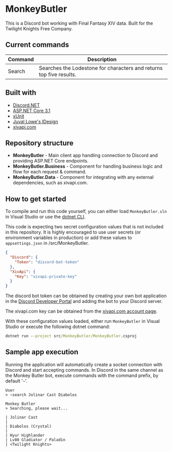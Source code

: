 # MonkeyButler

This is a Discord bot working with Final Fantasy XIV data. Built for the Twilight Knights Free Company.

## Current commands
| Command | Description |
| - | - |
| Search | Searches the Lodestone for characters and returns top five results. |

## Built with

* [Discord.NET](https://docs.stillu.cc/index.html)
* [ASP.NET Core 3.1](https://dotnet.microsoft.com/)
* [xUnit](https://xunit.net/)
* [Juval Lowe's IDesign](http://www.idesign.net/)
* [xivapi.com](http://xivapi.com)

## Repository structure

* **MonkeyButler** - Main client app handling connection to Discord and providing ASP.NET Core endpoints.
* **MonkeyButler.Business** - Component for handling business logic and flow for each request & command.
* **MonkeyButler.Data** - Component for integrating with any external dependencies, such as xivapi.com.

## How to get started

To compile and run this code yourself, you can either load `MonkeyButler.sln` in Visual Studio or use the [dotnet CLI](https://docs.microsoft.com/en-us/dotnet/core/tools/).

This code is expecting two secret configuration values that is not included in this repository. It is highly encouraged to use user secrets (or environment variables in production) or add these values to `appsettings.json` in /src/MonkeyButler.

```json
{
  "Discord": {
    "Token": "discord-bot-token"
  },
  "XivApi": {
    "Key": "xivapi-private-key"
  }
}
```

The discord bot token can be obtained by creating your own bot application in the [Discord Developer Portal](https://discord.com/developers/applications) and adding the bot to your Discord server.

The xivapi.com key can be obtained from the [xivapi.com account page](https://xivapi.com/account).

With these configuration values loaded, either run `MonkeyButler` in Visual Studio or execute the following dotnet command:

```cmd
dotnet run --project src/MonkeyButler/MonkeyButler.csproj
```

## Sample app execution

Running the application will automatically create a socket connection with Discord and start accepting commands. In Discord in the same channel as the Monkey Butler bot, execute commands with the command prefix, by default '`~`'.

```
User
> ~search Jolinar Cast Diabolos

Monkey Butler
> Searching, please wait...

| Jolinar Cast
|
| Diabolos (Crystal)
| 
| Hyur Highlander
| Lv80 Gladiator / Paladin
| <Twilight Knights>
```